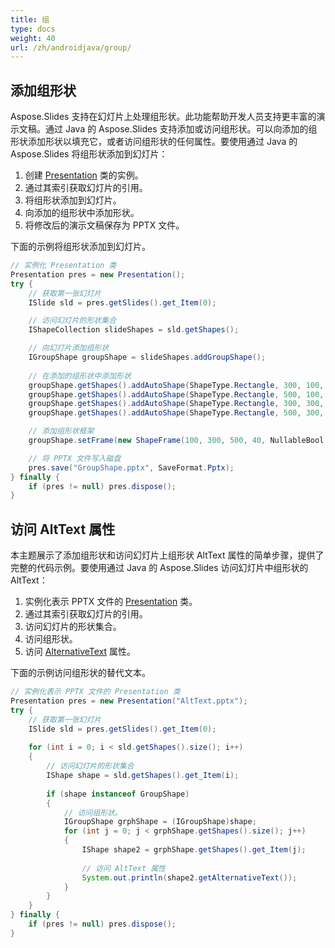 ```yaml
---
title: 组
type: docs
weight: 40
url: /zh/androidjava/group/
---
```


## **添加组形状**
Aspose.Slides 支持在幻灯片上处理组形状。此功能帮助开发人员支持更丰富的演示文稿。通过 Java 的 Aspose.Slides 支持添加或访问组形状。可以向添加的组形状添加形状以填充它，或者访问组形状的任何属性。要使用通过 Java 的 Aspose.Slides 将组形状添加到幻灯片：

1. 创建 [Presentation](https://reference.aspose.com/slides/androidjava/com.aspose.slides/Presentation) 类的实例。
1. 通过其索引获取幻灯片的引用。
1. 将组形状添加到幻灯片。
1. 向添加的组形状中添加形状。
1. 将修改后的演示文稿保存为 PPTX 文件。

下面的示例将组形状添加到幻灯片。

```java
// 实例化 Presentation 类
Presentation pres = new Presentation();
try {
    // 获取第一张幻灯片
    ISlide sld = pres.getSlides().get_Item(0);

    // 访问幻灯片的形状集合
    IShapeCollection slideShapes = sld.getShapes();

    // 向幻灯片添加组形状
    IGroupShape groupShape = slideShapes.addGroupShape();
    
    // 在添加的组形状中添加形状
    groupShape.getShapes().addAutoShape(ShapeType.Rectangle, 300, 100, 100, 100);
    groupShape.getShapes().addAutoShape(ShapeType.Rectangle, 500, 100, 100, 100);
    groupShape.getShapes().addAutoShape(ShapeType.Rectangle, 300, 300, 100, 100);
    groupShape.getShapes().addAutoShape(ShapeType.Rectangle, 500, 300, 100, 100);

    // 添加组形状框架
    groupShape.setFrame(new ShapeFrame(100, 300, 500, 40, NullableBool.False, NullableBool.False, 0));

    // 将 PPTX 文件写入磁盘
    pres.save("GroupShape.pptx", SaveFormat.Pptx);
} finally {
    if (pres != null) pres.dispose();
}
```

## **访问 AltText 属性**
本主题展示了添加组形状和访问幻灯片上组形状 AltText 属性的简单步骤，提供了完整的代码示例。要使用通过 Java 的 Aspose.Slides 访问幻灯片中组形状的 AltText：

1. 实例化表示 PPTX 文件的 [Presentation](https://reference.aspose.com/slides/androidjava/com.aspose.slides/Presentation) 类。
1. 通过其索引获取幻灯片的引用。
1. 访问幻灯片的形状集合。
1. 访问组形状。
1. 访问 [AlternativeText](https://reference.aspose.com/slides/androidjava/com.aspose.slides/IShape#getAlternativeText--) 属性。

下面的示例访问组形状的替代文本。

```java
// 实例化表示 PPTX 文件的 Presentation 类
Presentation pres = new Presentation("AltText.pptx");
try {
    // 获取第一张幻灯片
    ISlide sld = pres.getSlides().get_Item(0);
    
    for (int i = 0; i < sld.getShapes().size(); i++)
    {
        // 访问幻灯片的形状集合
        IShape shape = sld.getShapes().get_Item(i);
    
        if (shape instanceof GroupShape)
        {
            // 访问组形状。
            IGroupShape grphShape = (IGroupShape)shape;
            for (int j = 0; j < grphShape.getShapes().size(); j++)
            {
                IShape shape2 = grphShape.getShapes().get_Item(j);
                
                // 访问 AltText 属性
                System.out.println(shape2.getAlternativeText());
            }
        }
    }
} finally {
    if (pres != null) pres.dispose();
}
```